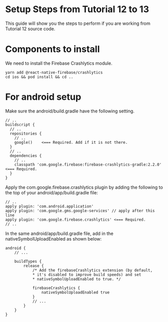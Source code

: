 # Setup Steps from Tutorial 12 to 13
This guide will show you the steps to perform if you are working from Tutorial 12 source code.

# Components to install
We need to install the Firebase Crashlytics module.

```
yarn add @react-native-firebase/crashlytics
cd ios && pod install && cd ..
```

# For android setup
Make sure the android/build.gradle have the following setting.

```
// ..
buildscript {
  // ..
  repositories {
    // ..
    google()    <=== Required. Add if it is not there.
  }
  // ..
  dependencies {
    // ..
    classpath 'com.google.firebase:firebase-crashlytics-gradle:2.2.0' <=== Required.
  }
}
```

Apply the com.google.firebase.crashlytics plugin by adding the following to the top of your android/app/build.gradle file:

```
// ..
apply plugin: 'com.android.application'
apply plugin: 'com.google.gms.google-services' // apply after this line
apply plugin: 'com.google.firebase.crashlytics' <=== Required.
// ..
```

In the same android/app/build.gradle file, add in the nativeSymbolUploadEnabled as shown below:

```
android {
    // ...

    buildTypes {
        release {
            /* Add the firebaseCrashlytics extension (by default,
            * it's disabled to improve build speeds) and set
            * nativeSymbolUploadEnabled to true. */

            firebaseCrashlytics {
                nativeSymbolUploadEnabled true
            }
            // ...
        }
    }
}
```